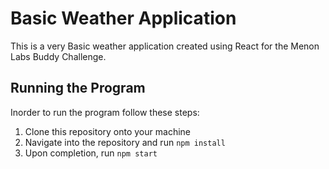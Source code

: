 # Basic Weather Application
This is a very Basic weather application created using React for the Menon Labs Buddy Challenge.

## Running the Program
Inorder to run the program follow these steps:
1. Clone this repository onto your machine
2. Navigate into the repository and run `npm install`
3. Upon completion, run `npm start`
